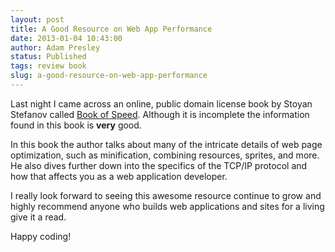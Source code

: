 ```yaml
---
layout: post
title: A Good Resource on Web App Performance
date: 2013-01-04 10:43:00
author: Adam Presley
status: Published
tags: review book
slug: a-good-resource-on-web-app-performance
---
```

Last night I came across an online, public domain license book by Stoyan
Stefanov called [Book of Speed](http://www.bookofspeed.com/index.html). Although it is incomplete the
information found in this book is **very** good.  
  
In this book the author talks about many of the intricate details of web
page optimization, such as minification, combining resources, sprites,
and more. He also dives further down into the specifics of the TCP/IP
protocol and how that affects you as a web application developer.   
  
I really look forward to seeing this awesome resource continue to grow
and highly recommend anyone who builds web applications and sites for a
living give it a read.  
  
Happy coding!  
